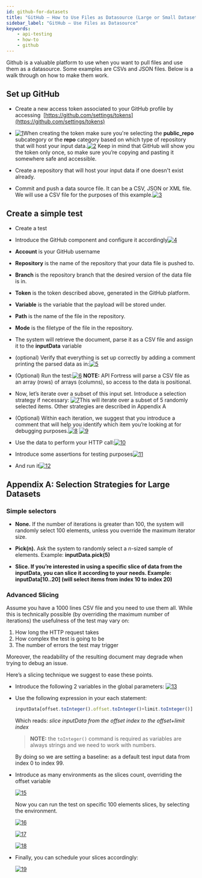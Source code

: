 ```yaml
---
id: github-for-datasets
title: "GitHub – How to Use Files as Datasource (Large or Small Datasets)"
sidebar_label: "GitHub – Use Files as Datasource"
keywords:
    - api-testing
    - how-to
    - github
---
```



Github is a valuable platform to use when you want to pull files and use them as a datasource. Some examples are CSVs and JSON files. Below is a walk through on how to make them work.

## Set up GitHub

- Create a new access token associated to your GitHub profile by accessing  [https://github.com/settings/tokens](https://github.com/settings/tokens)

- [![1](https://apifortress.com/doc/wp-content/uploads/2018/04/1.png)](https://apifortress.com/doc/wp-content/uploads/2018/04/1.png)When creating the token make sure you're selecting the **public\_repo** subcategory or the **repo** category based on which type of repository that will host your input data.[![2](https://apifortress.com/doc/wp-content/uploads/2018/04/2.png)](https://apifortress.com/doc/wp-content/uploads/2018/04/2.png) Keep in mind that GitHub will show you the token only once, so make sure you’re copying and pasting it somewhere safe and accessible.

- Create a repository that will host your input data if one doesn't exist already.

- Commit and push a data source file. It can be a CSV, JSON or XML file. We will use a CSV file for the purposes of this example.[![3](https://apifortress.com/doc/wp-content/uploads/2018/04/3.png)](https://apifortress.com/doc/wp-content/uploads/2018/04/3.png)
    
## Create a simple test
    
- Create a test

- Introduce the GitHub component and configure it accordingly[![4](https://apifortress.com/doc/wp-content/uploads/2018/04/4.png)](https://apifortress.com/doc/wp-content/uploads/2018/04/4.png)
- **Account** is your GitHub username
- **Repository** is the name of the repository that your data file is pushed to.
- **Branch** is the repository branch that the desired version of the data file is in.
- **Token** is the token described above, generated in the GitHub platform.
- **Variable** is the variable that the payload will be stored under.
- **Path** is the name of the file in the repository.
- **Mode** is the filetype of the file in the repository.

- The system will retrieve the document, parse it as a CSV file and assign it to the **inputData** variable

- (optional) Verify that everything is set up correctly by adding a comment printing the parsed data as in:[![5](https://apifortress.com/doc/wp-content/uploads/2018/04/5.png)](https://apifortress.com/doc/wp-content/uploads/2018/04/5.png)
- (Optional) Run the test:[![6](https://apifortress.com/doc/wp-content/uploads/2018/04/6.png)](https://apifortress.com/doc/wp-content/uploads/2018/04/6.png) **NOTE:** API Fortress will parse a CSV file as an array (rows) of arrays (columns), so access to the data is positional. 

- Now, let’s iterate over a subset of this input set. Introduce a selection strategy if necessary: [![7](https://apifortress.com/doc/wp-content/uploads/2018/04/7.png)](https://apifortress.com/doc/wp-content/uploads/2018/04/7.png)This will iterate over a subset of 5 randomly selected items. Other strategies are described in Appendix A

- (Optional) Within each iteration, we suggest that you introduce a comment that will help you identify which item you’re looking at for debugging purposes.[![8](https://apifortress.com/doc/wp-content/uploads/2018/04/8.png)](https://apifortress.com/doc/wp-content/uploads/2018/04/8.png) [![9](https://apifortress.com/doc/wp-content/uploads/2018/04/9.png)](https://apifortress.com/doc/wp-content/uploads/2018/04/9.png)
- Use the data to perform your HTTP call:[![10](https://apifortress.com/doc/wp-content/uploads/2018/04/10.png)](https://apifortress.com/doc/wp-content/uploads/2018/04/10.png)
- Introduce some assertions for testing purposes[![11](https://apifortress.com/doc/wp-content/uploads/2018/04/11.png)](https://apifortress.com/doc/wp-content/uploads/2018/04/11.png)
- And run it[![12](https://apifortress.com/doc/wp-content/uploads/2018/04/12.png)](https://apifortress.com/doc/wp-content/uploads/2018/04/12.png)

## Appendix A: Selection Strategies for Large Datasets

### Simple selectors

- **None.** If the number of iterations is greater than 100, the system will randomly select 100 elements, unless you override the maximum iterator size.

- **Pick(n).** Ask the system to randomly select a _n_\-sized sample of elements. Example: **inputData.pick(5)**

- ****Slice.** If you’re interested in using a specific slice of data from the **inputData**, you can slice it according to your needs. Example: **inputData\[10..20\]** (will select items from index 10 to index 20)**

### Advanced Slicing

Assume you have a 1000 lines CSV file and you need to use them all. While this is technically possible (by overriding the maximum number of iterations) the usefulness of the test may vary on:

1. How long the HTTP request takes
2. How complex the test is going to be
3. The number of errors the test may trigger

Moreover, the readability of the resulting document may degrade when trying to debug an issue.

Here’s a slicing technique we suggest to ease these points.

- Introduce the following 2 variables in the global parameters: [![13](https://apifortress.com/doc/wp-content/uploads/2018/04/13.png)](https://apifortress.com/doc/wp-content/uploads/2018/04/13.png)
- Use the following expression in your each statement: 
  
  ```js
  inputData[offset.toInteger().offset.toInteger()+limit.toInteger()]
  ```
  
  Which reads: _slice inputData from the offset index to the offset+limit index_ 
  
  > **NOTE:** the `toInteger()` command is required as variables are always strings and we need to work with numbers. 
  
  By doing so we are setting a baseline: as a default test input data from index 0 to index 99.

- Introduce as many environments as the slices count, overriding the offset variable
  
  [![15](https://apifortress.com/doc/wp-content/uploads/2018/04/15.png)](https://apifortress.com/doc/wp-content/uploads/2018/04/15.png)
  
  Now you can run the test on specific 100 elements slices, by selecting the environment.
  
  [![16](https://apifortress.com/doc/wp-content/uploads/2018/04/16.png)](https://apifortress.com/doc/wp-content/uploads/2018/04/16.png) 
  
  [![17](https://apifortress.com/doc/wp-content/uploads/2018/04/17.png)](https://apifortress.com/doc/wp-content/uploads/2018/04/17.png) 
  
  [![18](https://apifortress.com/doc/wp-content/uploads/2018/04/18.png)](https://apifortress.com/doc/wp-content/uploads/2018/04/18.png)

- Finally, you can schedule your slices accordingly:
  
  [![19](https://apifortress.com/doc/wp-content/uploads/2018/04/19.png)](https://apifortress.com/doc/wp-content/uploads/2018/04/19.png)
